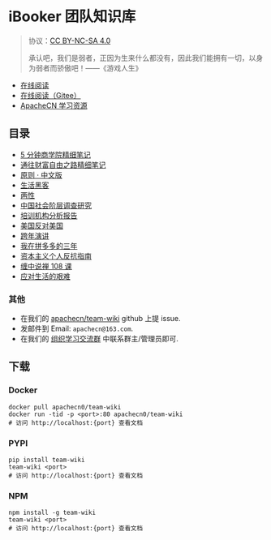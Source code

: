 # iBooker 团队知识库

> 协议：[CC BY-NC-SA 4.0](http://creativecommons.org/licenses/by-nc-sa/4.0/)
> 
> 承认吧，我们是弱者，正因为生来什么都没有，因此我们能拥有一切，以身为弱者而骄傲吧！——《游戏人生》

* [在线阅读](https://wiki.apachecn.org)
* [在线阅读（Gitee）](https://apachecn.gitee.io/team-wiki/)
* [ApacheCN 学习资源](http://docs.apachecn.org/)

## 目录

+   [5 分钟商学院精细笔记](docs/business-5min-notes/README.md)
+   [通往财富自由之路精细笔记](docs/the-way-to-wealth-freedom-notes/README.md)
+   [原则 · 中文版](docs/principles-zh/README.md)
+   [生活黑客](docs/生活黑客/README.md)
+   [两性](docs/两性/README.md)
+   [中国社会阶层调查研究](docs/中国社会调查研究/README.md)
+   [培训机构分析报告](docs/ti-analysis/README.md)
+   [美国反对美国](docs/america-against-america/README.md)
+   [跨年演讲](docs/跨年演讲/README.md)
+   [我在拼多多的三年](docs/pdd_3years.md)
+   [资本主义个人反抗指南](docs/资本主义个人反抗指南/README.md)
+   [缠中说禅 108 课](docs/chzhshch/README.md)
+   [应对生活的艰难](docs/Applytothehardshipsoflife/README.md)







### 其他

*   在我们的 [apachecn/team-wiki](https://github.com/apachecn/team-wiki) github 上提 issue.
*   发邮件到 Email: `apachecn@163.com`.
*   在我们的 [组织学习交流群](http://www.apachecn.org/organization/348.html) 中联系群主/管理员即可.

## 下载

### Docker

```
docker pull apachecn0/team-wiki
docker run -tid -p <port>:80 apachecn0/team-wiki
# 访问 http://localhost:{port} 查看文档
```

### PYPI

```
pip install team-wiki
team-wiki <port>
# 访问 http://localhost:{port} 查看文档
```

### NPM

```
npm install -g team-wiki
team-wiki <port>
# 访问 http://localhost:{port} 查看文档
```


